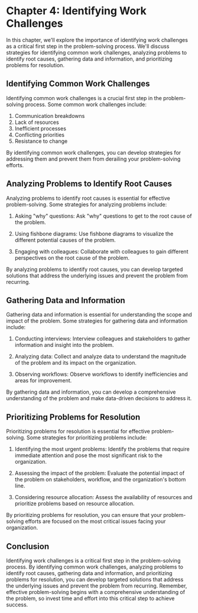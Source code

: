 Chapter 4: Identifying Work Challenges
======================================

In this chapter, we'll explore the importance of identifying work challenges as a critical first step in the problem-solving process. We'll discuss strategies for identifying common work challenges, analyzing problems to identify root causes, gathering data and information, and prioritizing problems for resolution.

Identifying Common Work Challenges
----------------------------------

Identifying common work challenges is a crucial first step in the problem-solving process. Some common work challenges include:

1. Communication breakdowns
2. Lack of resources
3. Inefficient processes
4. Conflicting priorities
5. Resistance to change

By identifying common work challenges, you can develop strategies for addressing them and prevent them from derailing your problem-solving efforts.

Analyzing Problems to Identify Root Causes
------------------------------------------

Analyzing problems to identify root causes is essential for effective problem-solving. Some strategies for analyzing problems include:

1. Asking "why" questions: Ask "why" questions to get to the root cause of the problem.

2. Using fishbone diagrams: Use fishbone diagrams to visualize the different potential causes of the problem.

3. Engaging with colleagues: Collaborate with colleagues to gain different perspectives on the root cause of the problem.

By analyzing problems to identify root causes, you can develop targeted solutions that address the underlying issues and prevent the problem from recurring.

Gathering Data and Information
------------------------------

Gathering data and information is essential for understanding the scope and impact of the problem. Some strategies for gathering data and information include:

1. Conducting interviews: Interview colleagues and stakeholders to gather information and insight into the problem.

2. Analyzing data: Collect and analyze data to understand the magnitude of the problem and its impact on the organization.

3. Observing workflows: Observe workflows to identify inefficiencies and areas for improvement.

By gathering data and information, you can develop a comprehensive understanding of the problem and make data-driven decisions to address it.

Prioritizing Problems for Resolution
------------------------------------

Prioritizing problems for resolution is essential for effective problem-solving. Some strategies for prioritizing problems include:

1. Identifying the most urgent problems: Identify the problems that require immediate attention and pose the most significant risk to the organization.

2. Assessing the impact of the problem: Evaluate the potential impact of the problem on stakeholders, workflow, and the organization's bottom line.

3. Considering resource allocation: Assess the availability of resources and prioritize problems based on resource allocation.

By prioritizing problems for resolution, you can ensure that your problem-solving efforts are focused on the most critical issues facing your organization.

Conclusion
----------

Identifying work challenges is a critical first step in the problem-solving process. By identifying common work challenges, analyzing problems to identify root causes, gathering data and information, and prioritizing problems for resolution, you can develop targeted solutions that address the underlying issues and prevent the problem from recurring. Remember, effective problem-solving begins with a comprehensive understanding of the problem, so invest time and effort into this critical step to achieve success.

